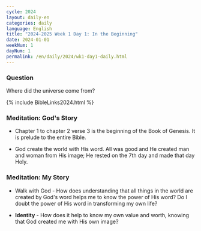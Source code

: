 ```yaml
---
cycle: 2024
layout: daily-en
categories: daily
language: English
title: "2024-2025 Week 1 Day 1: In the Beginning"
date: 2024-01-01
weekNum: 1
dayNum: 1
permalink: /en/daily/2024/wk1-day1-daily.html
---
```

### Question     
Where did the universe come from?

{% include BibleLinks2024.html %}

### Meditation: God's Story   
+ Chapter 1 to chapter 2 verse 3 is the beginning of the Book of Genesis. It is prelude to the entire Bible. 

+ God create the world with His word. All was good and He created man and woman from His image; He rested on the 7th day and made that day Holy. 

### Meditation: My Story   
+ Walk with God - How does understanding that all things in the world are created by God's word helps me to know the power of His word? Do I doubt the power of His word in transforming my own life? 

+ **Identity** - How does it help to know my own value and worth, knowing that God created me with His own image? 
